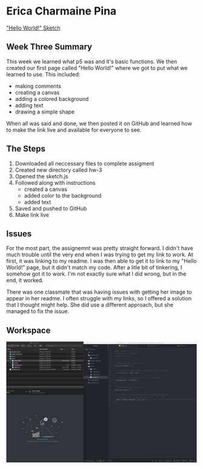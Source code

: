 # Erica Charmaine Pina

["Hello World!" Sketch](https://ecpina.github.io/120-work/hw-3/index.html)

## Week Three Summary
This week we learned what p5 was and it's basic functions. We then created our first page called "Hello World!" where we got to put what we learned to use. This included:

- making comments
- creating a canvas
- adding a colored background
- adding text
- drawing a simple shape

When all was said and done, we then posted it on GitHub and learned how to make the link live and available for everyone to see.

## The Steps
1. Downloaded all neccessary files to complete assigment
2. Created new directory called hw-3
3. Opened the sketch.js
4. Followed along with instructions
    - created a canvas
    - added color to the background
    - added text
5. Saved and pushed to GitHub
6. Make link live

## Issues
For the most part, the assignemnt was pretty straight forward. I didn't have much trouble until the very end when I was trying to get my link to work. At first, it was linking to my readme. I was then able to get it to link to my "Hello World!" page, but it didn't match my code. After a litle bit of tinkering, I somehow got it to work. I'm not exactly sure what I did wrong, but in the end, it worked.

There was one classmate that was having issues with getting her image to appear in her readme. I often struggle with my links, so I offered a solution that I thought might help. She did use a different approach, but she managed to fix the issue.

## Workspace
![week three workspace](./images/workspace3.png)
